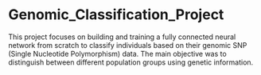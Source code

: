 # Genomic_Classification_Project
This project focuses on building and training a fully connected neural network from scratch  to classify individuals based on their genomic SNP (Single Nucleotide Polymorphism) data.  The main objective was to distinguish between different population groups using genetic  information.

